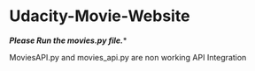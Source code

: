 # Udacity-Movie-Website

***Please Run the movies.py file.****

MoviesAPI.py and movies_api.py are non working API Integration
